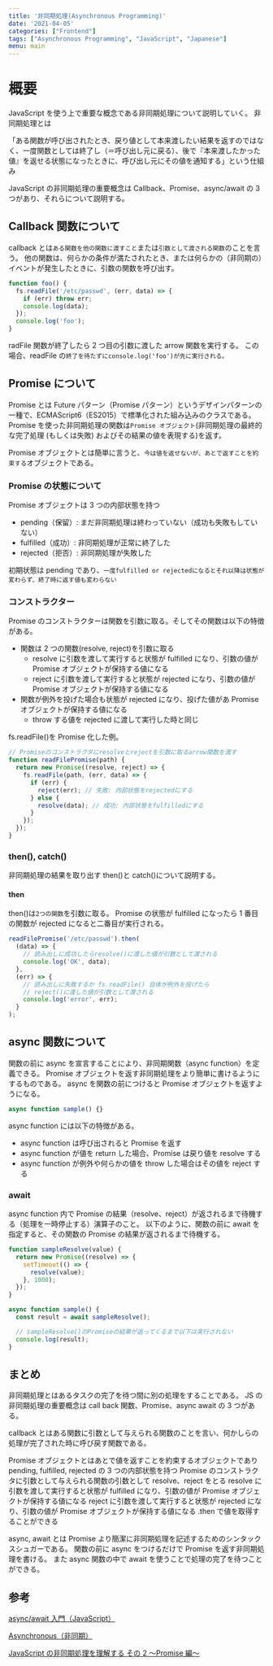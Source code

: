 ```yaml
---
title: '非同期処理(Asynchronous Programming)'
date: '2021-04-05'
categories: ["Frontend"]
tags: ["Asynchronous Programming", "JavaScript", "Japanese"]
menu: main
---
```


# 概要

JavaScript を使う上で重要な概念である非同期処理について説明していく。
非同期処理とは

「ある関数が呼び出されたとき、戻り値として本来渡したい結果を返すのではなく、一度関数としては終了し（＝呼び出し元に戻る）、後で『本来渡したかった値』を返せる状態になったときに、呼び出し元にその値を通知する」という仕組み

JavaScript の非同期処理の重要概念は Callback、Promise、async/await の 3 つがあり、それらについて説明する。

## Callback 関数について

callback とは`ある関数を他の関数に渡すこと`または`引数として渡される関数`のことを言う。
他の関数は、何らかの条件が満たされたとき、または何らかの（非同期の）イベントが発生したときに、引数の関数を呼び出す。

```javascript
function foo() {
  fs.readFile('/etc/passwd', (err, data) => {
    if (err) throw err;
    console.log(data);
  });
  console.log('foo');
}
```

radFile 関数が終了したら 2 つ目の引数に渡した arrow 関数を実行する。
この場合、readFile の`終了を待たずにconsole.log('foo')が先に実行される。`

## Promise について

Promise とは Future パターン（Promise パターン）というデザインパターンの一種で、ECMAScript6（ES2015）で標準化された組み込みのクラスである。
Promise を使った非同期処理の関数は`Promise オブジェクト`(非同期処理の最終的な完了処理 (もしくは失敗) およびその結果の値を表現する)を返す。

Promise オブジェクトとは簡単に言うと、`今は値を返せないが、あとで返すことを約束する`オブジェクトである。

### Promise の状態について

Promise オブジェクトは 3 つの内部状態を持つ

- pending（保留）: まだ非同期処理は終わっていない（成功も失敗もしていない）
- fulfilled（成功）: 非同期処理が正常に終了した
- rejected（拒否）: 非同期処理が失敗した

初期状態は pending であり、`一度fulfilled or rejectedになるとそれ以降は状態が変わらず、終了時に返す値も変わらない`

### コンストラクター

Promise のコンストラクターは関数を引数に取る。そしてその関数は以下の特徴がある。

- 関数は 2 つの関数(resolve, reject)を引数に取る
  - resolve に引数を渡して実行すると状態が fulfilled になり、引数の値が Promise オブジェクトが保持する値になる
  - reject に引数を渡して実行すると状態が rejected になり、引数の値が Promise オブジェクトが保持する値になる
- 関数が例外を投げた場合も状態が rejected になり、投げた値があ Promise オブジェクトが保持する値になる
  - throw する値を rejected に渡して実行した時と同じ

fs.readFile()を Promise 化した例。

```javascript
// Promiseのコンストラクタにresolveとrejectを引数に取るarrow関数を渡す
function readFilePromise(path) {
  return new Promise((resolve, reject) => {
    fs.readFile(path, (err, data) => {
      if (err) {
        reject(err); // 失敗: 内部状態をrejectedにする
      } else {
        resolve(data); // 成功: 内部状態をfulfilledにする
      }
    });
  });
}
```

### then(), catch()

非同期処理の結果を取り出す then()と catch()について説明する。

#### then

then()は`2つの関数`を引数に取る。
Promise の状態が fulfilled になったら 1 番目の関数が rejected になると二番目が実行される。

```javascript
readFilePromise('/etc/passwd').then(
  (data) => {
    // 読み出しに成功したらresolve()に渡した値が引数として渡される
    console.log('OK', data);
  },
  (err) => {
    // 読み出しに失敗するか fs.readFile() 自体が例外を投げたら
    // reject()に渡した値が引数として渡される
    console.log('error', err);
  }
);
```

## async 関数について

関数の前に async を宣言することにより、非同期関数（async function）を定義できる。
Promise オブジェクトを返す非同期処理をより簡単に書けるようにするものである。
async を関数の前につけると Promise オブジェクトを返すようになる。

```javascript
async function sample() {}
```

async function には以下の特徴がある。

- async function は呼び出されると Promise を返す
- async function が値を return した場合、Promise は戻り値を resolve する
- async function が例外や何らかの値を throw した場合はその値を reject する

### await

async function 内で Promise の結果（resolve、reject）が返されるまで待機する（処理を一時停止する）演算子のこと。
以下のように、関数の前に await を指定すると、その関数の Promise の結果が返されるまで待機する。

```javascript
function sampleResolve(value) {
  return new Promise((resolve) => {
    setTimeout(() => {
      resolve(value);
    }, 1000);
  });
}

async function sample() {
  const result = await sampleResolve();

  // sampleResolve()のPromiseの結果が返ってくるまで以下は実行されない
  console.log(result);
}
```

## まとめ

非同期処理とはあるタスクの完了を待つ間に別の処理をすることである。
JS の非同期処理の重要概念は call back 関数、Promise、async await の 3 つがある。

callback とはある関数に引数として与えられる関数のことを言い、何かしらの処理が完了された時に呼び戻す関数である。

Promise オブジェクトとはあとで値を返すことを約束するオブジェクトであり pending, fulfilled, rejected の 3 つの内部状態を持つ
Promise のコンストラクタに引数として与えられる関数の引数として resolve、reject をとる
resolve に引数を渡して実行すると状態が fulfilled になり、引数の値が Promise オブジェクトが保持する値になる
reject に引数を渡して実行すると状態が rejected になり、引数の値が Promise オブジェクトが保持する値になる
.then で値を取得することができる

async, await とは Promise より簡潔に非同期処理を記述するためのシンタックスシュガーである。
関数の前に async をつけるだけで Promise を返す非同期処理を書ける。
また async 関数の中で await を使うことで処理の完了を待つことができる。

## 参考

[async/await 入門（JavaScript）](https://qiita.com/soarflat/items/1a9613e023200bbebcb3)

[Asynchronous（非同期）](https://developer.mozilla.org/ja/docs/Glossary/Asynchronous)

[JavaScript の非同期処理を理解する その 2 〜Promise 編〜](https://knowledge.sakura.ad.jp/24890/)
